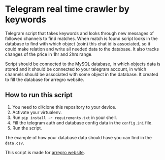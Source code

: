 # Telegram real time crawler by keywords

Telegram script that takes keywords and looks through new messages of followed channels to find matches. When match is found script looks in the database to find with which object (coin) this chat id is associated, so it could make relation and write all needed data to the database.
It also tracks changes of the price in 1hr and 2hrs range.

Script should be connected to the MySQL database, in which objects data is stored and it should be connected to your telegram account, in which channels should be associated with some object in the database. It created to fill the database for arregro website.

## How to run this script
1. You need to dl/clone this repository to your device.
2. Activate your virtualenv.
3. Run ```pip install -r requirements.txt``` in your shell.
4. Fill the telegram auth and database config data in the ```config.ini``` file.
5. Run the script.

The example of how your database data should have you can find in the ```data.csv```. 

This script is made for [arregro website](https://github.com/sashasergeev/arregro-django/).
